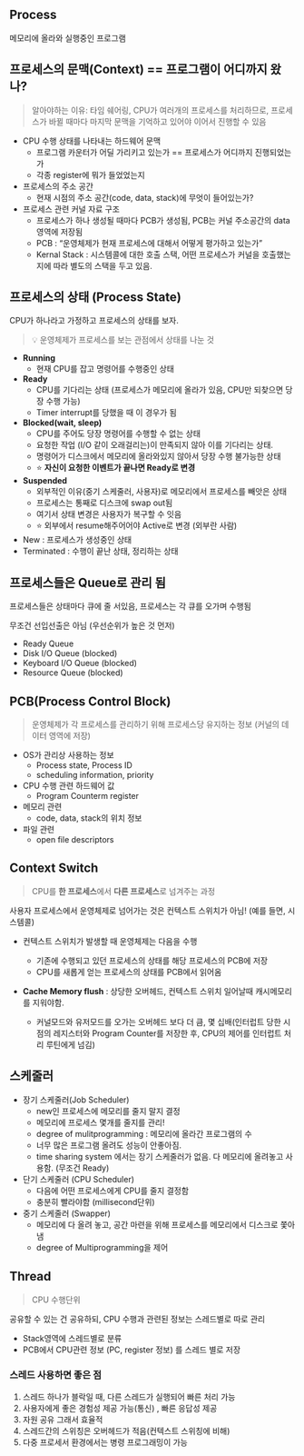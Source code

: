 ## Process

메모리에 올라와 실행중인 프로그램

## 프로세스의 문맥(Context) == 프로그램이 어디까지 왔나?

> 알아야하는 이유: 타임 쉐어링, CPU가 여러개의 프로세스를 처리하므로, 프로세스가 바뀔 때마다 마지막 문맥을 기억하고 있어야 이어서 진행할 수 있음
> 
- CPU 수행 상태를 나타내는 하드웨어 문맥
    - 프로그램 카운터가 어딜 가리키고 있는가 == 프로세스가 어디까지 진행되었는가
    - 각종 register에 뭐가 들었었는지
- 프로세스의 주소 공간
    - 현재 시점의 주소 공간(code, data, stack)에 무엇이 들어있는가?
- 프로세스 관련 커널 자료 구조
    - 프로세스가 하나 생성될 때마다 PCB가 생성됨, PCB는 커널 주소공간의 data영역에 저장됨
    - PCB : “운영체제가 현재 프로세스에 대해서 어떻게 평가하고 있는가”
    - Kernal Stack : 시스템콜에 대한 호출 스택, 어떤 프로세스가 커널을 호출했는지에 따라 별도의 스택을 두고 있음.

## 프로세스의 상태 (Process State)
CPU가 하나라고 가정하고 프로세스의 상태를 보자.

> 💡 운영체제가 프로세스를 보는 관점에서 상태를 나눈 것

- **Running**
    - 현재 CPU를 잡고 명령어를 수행중인 상태
- **Ready**
    - CPU를 기다리는 상태 (프로세스가 메모리에 올라가 있음, CPU만 되찾으면 당장 수행 가능)
    - Timer interrupt를 당했을 때 이 경우가 됨
- **Blocked(wait, sleep)**
    - CPU를 주어도 당장 명령어를 수행할 수 없는 상태
    - 요청한 작업 (I/O 같이 오래걸리는)이 만족되지 않아 이를 기다리는 상태.
    - 명령어가 디스크에서 메모리에 올라와있지 않아서 당장 수행 불가능한 상태
    - ⭐️ **자신이 요청한 이벤트가 끝나면 Ready로 변경**
- **Suspended**
    - 외부적인 이유(중기 스케줄러, 사용자)로 메모리에서 프로세스를 빼앗은 상태
    - 프로세스는 통째로 디스크에  swap out됨
    - 여기서 상태 변경은 사용자가 복구할 수 잇음
    - ⭐️ 외부에서 resume해주어어야 Active로 변경 (외부란 사람)
- New : 프로세스가 생성중인 상태
- Terminated : 수행이 끝난 상태, 정리하는 상태

## 프로세스들은 Queue로 관리 됨

프로세스들은 상태마다 큐에 줄 서있음, 프로세스는 각 큐를 오가며 수행됨

무조건 선입선출은 아님 (우선순위가 높은 것 먼저)

- Ready Queue
- Disk I/O Queue (blocked)
- Keyboard I/O Queue (blocked)
- Resource Queue (blocked)

## PCB(Process Control Block)

> 운영체제가 각 프로세스를 관리하기 위해 프로세스당 유지하는 정보 (커널의 데이터 영역에 저장)
> 
- OS가 관리상 사용하는 정보
    - Process state, Process ID
    - scheduling information, priority
- CPU 수행 관련 하드웨어 값
    - Program Counterm register
- 메모리 관련
    - code, data, stack의 위치 정보
- 파일 관련
    - open file descriptors

## Context Switch

> CPU를 **한 프로세스**에서 **다른 프로세스**로 넘겨주는 과정


사용자 프로세스에서 운영체제로 넘어가는 것은 컨텍스트 스위치가 아님! (예를 들면, 시스템콜)

- 컨텍스트 스위치가 발생할 때 운영체제는 다음을 수행
    - 기존에 수행되고 있던 프로세스의 상태를 해당 프로세스의 PCB에 저장
    - CPU를 새롭게 얻는 프로세스의 상태를 PCB에서 읽어옴

- **Cache Memory flush** : 상당한 오버헤드, 컨텍스트 스위치 일어날때 캐시메모리를 지워야함.
    - 커널모드와 유저모드를 오가는 오버헤드 보다 더 큼, 몇 십배(인터럽트 당한 시점의 레지스터와 Program Counter를 저장한 후, CPU의 제어를 인터럽트 처리 루틴에게 넘김)

## 스케줄러 
- 장기 스케줄러(Job Scheduler)
    - new인 프로세스에 메모리를 줄지 말지 결정
    - 메모리에 프로세스 몇개를 줄지를 관리!
    - degree of mulitprogramming : 메모리에 올라간 프로그램의 수
    - 너무 많은 프로그램 올려도 성능이 안좋아짐.
    - time sharing system 에서는 장기 스케줄러가 없음. 다 메모리에 올려놓고 사용함. (무조건 Ready)
- 단기 스케줄러 (CPU Scheduler)
    - 다음에 어떤 프로세스에게 CPU를 줄지 결정함
    - 충분히 빨라야함 (millisecond단위)
- 중기 스케줄러 (Swapper)
    - 메모리에 다 올려 놓고, 공간 마련을 위해 프로세스를 메모리에서 디스크로 쫓아냄
    - degree of Multiprogramming을 제어

## Thread

> CPU 수행단위

공유할 수 있는 건 공유하되, CPU 수행과 관련된 정보는 스레드별로 따로 관리

- Stack영역에 스레드별로 분류
- PCB에서 CPU관련 정보 (PC, register 정보) 를 스레드 별로 저장

### 스레드 사용하면 좋은 점
1. 스레드 하나가 블락일 때, 다른 스레드가 실행되어 빠른 처리 가능 
2. 사용자에게 좋은 경험성 제공 가능(통신) , 빠른 응답성 제공
3. 자원 공유 그래서 효율적
4. 스레드간의 스위칭은 오버헤드가 적음(컨텍스트 스위칭에 비해) 
5. 다중 프로세서 환경에서는 병령 프로그래밍이 가능

